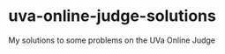 uva-online-judge-solutions
==========================

My solutions to some problems on the UVa Online Judge